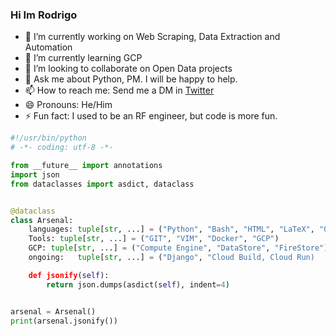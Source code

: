 ### Hi Im Rodrigo

- 🔭 I’m currently working on Web Scraping, Data Extraction and Automation
- 🌱 I’m currently learning GCP
- 👯 I’m looking to collaborate on Open Data projects
- 💬 Ask me about Python, PM. I will be happy to help.
- 📫 How to reach me: Send me a DM in [Twitter](https://twitter.com/rotorrest)
- 😄 Pronouns: He/Him
- ⚡ Fun fact: I used to be an RF engineer, but code is more fun.


```python
#!/usr/bin/python
# -*- coding: utf-8 -*-

from __future__ import annotations
import json
from dataclasses import asdict, dataclass


@dataclass
class Arsenal:
    languages: tuple[str, ...] = ("Python", "Bash", "HTML", "LaTeX", "Octave")
    Tools: tuple[str, ...] = ("GIT", "VIM", "Docker", "GCP")
    GCP: tuple[str, ...] = ("Compute Engine", "DataStore", "FireStore")
    ongoing:   tuple[str, ...] = ("Django", "Cloud Build, Cloud Run)

    def jsonify(self):
        return json.dumps(asdict(self), indent=4)


arsenal = Arsenal()
print(arsenal.jsonify())
```
